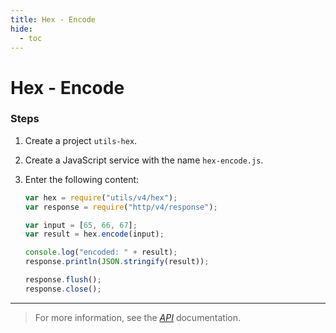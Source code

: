 ```yaml
---
title: Hex - Encode
hide:
  - toc
---
```


# Hex - Encode

### Steps

1. Create a project `utils-hex`.
2. Create a JavaScript service with the name `hex-encode.js`.
3. Enter the following content:

    ```javascript
    var hex = require("utils/v4/hex");
    var response = require("http/v4/response");

    var input = [65, 66, 67];
    var result = hex.encode(input);

    console.log("encoded: " + result);
    response.println(JSON.stringify(result));

    response.flush();
    response.close();
    ```

---

> For more information, see the _[API](https://www.dirigible.io/api/utils/hex/)_ documentation.
